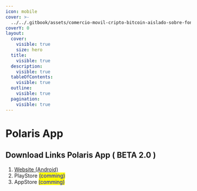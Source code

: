 ```yaml
---
icon: mobile
cover: >-
  ../../.gitbook/assets/comercio-movil-cripto-bitcoin-aislado-sobre-fondo-rosa-criptomoneda-virtual-negocio-financiero-indice-financiero-creciente-concepto-ahorro-dinero-icono-3d-ilustracion-dibujos-animados-minimo_473922-565.avif
coverY: 0
layout:
  cover:
    visible: true
    size: hero
  title:
    visible: true
  description:
    visible: true
  tableOfContents:
    visible: true
  outline:
    visible: true
  pagination:
    visible: true
---
```


# Polaris App

## Download Links Polaris App ( BETA 2.0 )

1. [Website (Android)](https://polarisweb3.org/apk)
2. PlayStore <mark style="color:blue;">(comming)</mark>
3. AppStore <mark style="color:blue;">(comming)</mark>
